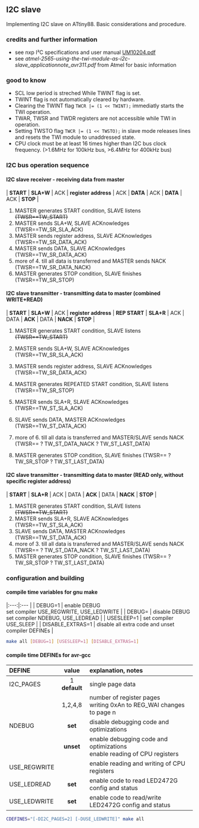 ## I2C slave

Implementing I2C slave on ATtiny88.
Basic considerations and procedure.

### credits and further information

- see nxp I&sup2;C specifications and user manual [UM10204.pdf](http://www.nxp.com/documents/user_manual/UM10204.pdf)
- see _atmel-2565-using-the-twi-module-as-i2c-slave_applicationnote_avr311.pdf_ from Atmel for basic information

### good to know

- SCL low period is streched While TWINT flag is set.
- TWINT flag is not automatically cleared by hardware.
- Clearing the TWINT flag `TWCR |= (1 << TWINT);` immediatly starts the TWI operation.
- TWAR, TWSR and TWDR registers are not accessible while TWI in operation.
- Setting TWSTO flag `TWCR |= (1 << TWSTO);` in slave mode releases lines and resets the TWI module to unaddressed state.
- CPU clock must be at least 16 times higher than I2C bus clock frequency. (>1.6MHz for 100kHz bus, >6.4MHz for 400kHz bus)

### I2C bus operation sequence

#### I2C slave receiver - receiving data from master

| **START** | **SLA+W** | ACK | **register address** | ACK | **DATA** | ACK | **DATA** | ACK | **STOP** |

1. MASTER generates START condition, SLAVE listens ~~(TWSR==TW_START)~~
2. MASTER sends SLA+W, SLAVE ACKnowledges (TWSR==TW_SR_SLA_ACK)
3. MASTER sends register address, SLAVE ACKnowledges (TWSR==TW_SR_DATA_ACK)
4. MASTER sends DATA, SLAVE ACKnowledges (TWSR==TW_SR_DATA_ACK)
5. more of 4. till all data is transferred and MASTER sends NACK (TWSR==TW_SR_DATA_NACK)
6. MASTER generates STOP condition, SLAVE finishes (TWSR==TW_SR_STOP)

#### I2C slave transmitter - transmitting data to master (combined WRITE+READ)

| **START** | **SLA+W** | ACK | **register address** | **REP START** | **SLA+R** | ACK | DATA | **ACK** | DATA | **NACK** | **STOP** |

1. MASTER generates START condition, SLAVE listens ~~(TWSR==TW_START)~~
2. MASTER sends SLA+W, SLAVE ACKnowledges (TWSR==TW_SR_SLA_ACK)
3. MASTER sends register address, SLAVE ACKnowledges (TWSR==TW_SR_DATA_ACK)

4. MASTER generates REPEATED START condition, SLAVE listens (TWSR==TW_SR_STOP)

5. MASTER sends SLA+R, SLAVE ACKnowledges (TWSR==TW_ST_SLA_ACK)
6. SLAVE sends DATA, MASTER ACKnowledges (TWSR==TW_ST_DATA_ACK)
7. more of 6. till all data is transferred and MASTER/SLAVE sends NACK (TWSR== ? TW_ST_DATA_NACK ? TW_ST_LAST_DATA)
8. MASTER generates STOP condition, SLAVE finishes (TWSR== ? TW_SR_STOP ? TW_ST_LAST_DATA)

#### I2C slave transmitter - transmitting data to master (READ only, without specific register address)

| **START** | **SLA+R** | ACK | DATA | **ACK** | DATA | **NACK** | **STOP** |

1. MASTER generates START condition, SLAVE listens ~~(TWSR==TW_START)~~
2. MASTER sends SLA+R, SLAVE ACKnowledges (TWSR==TW_ST_SLA_ACK)
3. SLAVE sends DATA, MASTER ACKnowledges (TWSR==TW_ST_DATA_ACK)
4. more of 3. till all data is transferred and MASTER/SLAVE sends NACK (TWSR== ? TW_ST_DATA_NACK ? TW_ST_LAST_DATA)
5. MASTER generates STOP condition, SLAVE finishes (TWSR== ? TW_SR_STOP ? TW_ST_LAST_DATA)

### configuration and building

#### compile time variables for gnu make

|:---:|:--- |
| DEBUG=1 | enable DEBUG<br/>set compiler USE_REGWRITE, USE_LEDWRITE |
| DEBUG= | disable DEBUG<br/>set compiler NDEBUG, USE_LEDREAD |
| USESLEEP=1 | set compiler USE_SLEEP |
| DISABLE_EXTRAS=1 | disable all extra code and unset compiler DEFINEs |

```sh
make all [DEBUG=1] [USESLEEP=1] [DISABLE_EXTRAS=1]
```

#### compile time DEFINEs for avr-gcc

| **DEFINE** | **value** | **explanation, notes** |
|:--- |:---:|:--- |
| I2C_PAGES | 1 __default__ | single page data |
| | 1,2,4,8 | number of register pages<br/>writing 0xAn to REG_WAI changes to page n |
| NDEBUG | __set__ | disable debugging code and optimizations |
| | __unset__ | enable debugging code and optimizations<br/>enable reading of CPU registers |
| USE_REGWRITE | | enable reading and writing of CPU registers |
| USE_LEDREAD | __set__ | enable code to read LED2472G config and status |
| USE_LEDWRITE | __set__ | enable code to read/write LED2472G config and status |

```sh
CDEFINES="[-DI2C_PAGES=2] [-DUSE_LEDWRITE]" make all
```
